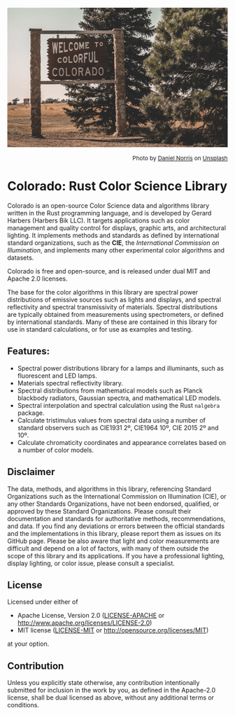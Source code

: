 ![Colorful Colorado](daniel-norris.jpg)
<div style="text-align: right; font-size: small;">
Photo by <a href="https://unsplash.com/@danielnorris">Daniel Norris</a> on <a href="https://unsplash.com/s/photos/colorado?utm_source=unsplash&utm_medium=referral&utm_content=creditCopyText">Unsplash</a>
</div>
  
# Colorado: Rust Color Science Library

Colorado is an open-source Color Science data and algorithms library written in the Rust programming language, and is developed by Gerard Harbers (Harbers Bik LLC).
It targets applications such as color management and quality control for displays, graphic arts, and architectural lighting.
It implements methods and standards as defined by international standard organizations,
such as the **CIE**, the *International Commission on Illumination*,
and implements many other experimental color algorithms and datasets.

Colorado is free and open-source, and is released under dual MIT and Apache 2.0 licenses.

The base for the color algorithms in this library are spectral power distributions of emissive sources such as lights and displays, 
and spectral reflectivity and spectral transmissivity of materials.
Spectral distributions are typically obtained from measurements using spectrometers, or defined by international standards.
Many of these are contained in this library for use in standard calculations, or for use as examples and testing.

## Features:
- Spectral power distributions library for a lamps and illuminants, such as fluorescent and LED lamps.
- Materials spectral reflectivity library.
- Spectral distributions from mathematical models such as Planck blackbody radiators, Gaussian spectra, and mathematical LED models.
- Spectral interpolation and spectral calculation using the Rust `nalgebra` package.
- Calculate tristimulus values from spectral data using a number of standard observers such as CIE1931 2º, CIE1964 10º, CIE 2015 2º and 10º.
- Calculate chromaticity coordinates and appearance correlates based on a number of color models.

## Disclaimer
The data, methods, and algorithms in this library, 
referencing Standard Organizations such as the International Commission on Illumination (CIE), or any other Standards Organizations, 
have not been endorsed, qualified, or approved by these Standard Organizations. 
Please consult their documentation and standards for authoritative methods, recommendations, and data. 
If you find any deviations or errors between the official standards and the implementations in this library, please report them as issues on its GitHub page.
Please be also aware that light and color measurements are difficult and depend on a lot of factors, 
with many of them outside the scope of this library and its applications. 
If you have a professional lighting, display lighting, or color issue, please consult a specialist.


## License

Licensed under either of

 * Apache License, Version 2.0
   ([LICENSE-APACHE](LICENSE-APACHE) or http://www.apache.org/licenses/LICENSE-2.0)
 * MIT license
   ([LICENSE-MIT](LICENSE-MIT) or http://opensource.org/licenses/MIT)

at your option.

## Contribution

Unless you explicitly state otherwise, any contribution intentionally submitted
for inclusion in the work by you, as defined in the Apache-2.0 license, shall be
dual licensed as above, without any additional terms or conditions.
